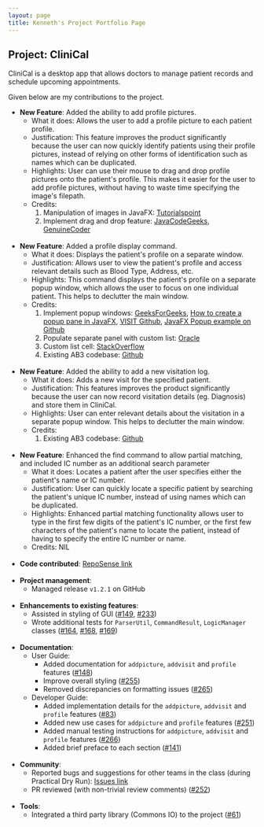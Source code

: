 ```yaml
---
layout: page
title: Kenneth's Project Portfolio Page
---
```


## Project: CliniCal

CliniCal is a desktop app that allows doctors to manage patient records and schedule upcoming appointments.

Given below are my contributions to the project.

* **New Feature**: Added the ability to add profile pictures.
  * What it does: Allows the user to add a profile picture to each patient profile.
  * Justification: This feature improves the product significantly because the user can now quickly identify patients using their profile pictures, instead of relying on other forms of identification
                   such as names which can be duplicated.
  * Highlights: User can use their mouse to drag and drop profile pictures onto the patient's profile. This makes it easier for the user to add profile pictures, without having
                to waste time specifying the image's filepath.
  * Credits: 
    1. Manipulation of images in JavaFX: [Tutorialspoint](https://www.tutorialspoint.com/javafx/javafx_images.htm)
    2. Implement drag and drop feature: [JavaCodeGeeks](https://examples.javacodegeeks.com/desktop-java/javafx/event-javafx/javafx-drag-drop-example/),
       [GenuineCoder](https://www.genuinecoder.com/drag-and-drop-in-javafx-html/)
<br/><br/>
* **New Feature**: Added a profile display command.
  * What it does: Displays the patient's profile on a separate window.
  * Justification: Allows user to view the patient's profile and access relevant details such as Blood Type, Address, etc.
  * Highlights: This command displays the patient's profile on a separate popup window, which allows the user to focus on one individual patient. This helps
                to declutter the main window.
  * Credits: 
    1. Implement popup windows: [GeeksForGeeks](https://www.geeksforgeeks.org/javafx-popup-class/), [How to create a popup pane in JavaFX](https://quollwriter.wordpress.com/2019/04/08/how-to-create-a-popup-pane-in-javafx/),
                          [VISIT Github](https://github.com/AY1920S1-CS2103T-F12-2/main), [JavaFX Popup example on Github](https://gist.github.com/jewelsea/1926196)
    2. Populate separate panel with custom list: [Oracle](https://docs.oracle.com/javafx/2/ui_controls/list-view.htm)
    3. Custom list cell: [StackOverflow](https://stackoverflow.com/questions/25246496/javafx-custom-list-cell-updateitem-being-called-a-lot)
    2. Existing AB3 codebase: [Github](https://github.com/se-edu/addressbook-level3)
<br/><br/> 
* **New Feature**: Added the ability to add a new visitation log.
  * What it does: Adds a new visit for the specified patient.
  * Justification: This features improves the product significantly because the user can now record visitation details (eg. Diagnosis) and store them in CliniCal.
  * Highlights: User can enter relevant details about the visitation in a separate popup window. This helps to declutter the main window.
  * Credits: 
    1. Existing AB3 codebase: [Github](https://github.com/se-edu/addressbook-level3)
<br/><br/> 
* **New Feature**: Enhanced the find command to allow partial matching, and included IC number as an additional search parameter
  * What it does: Locates a patient after the user specifies either the patient's name or IC number.
  * Justification: User can quickly locate a specific patient by searching the patient's unique IC number, instead of using names which can be duplicated.
  * Highlights: Enhanced partial matching functionality allows user to type in the first few digits of the patient's IC number, or the first few characters of the patient's name to 
                locate the patient, instead of having to specify the entire IC number or name.
  * Credits: NIL
<br/><br/>
* **Code contributed**: [RepoSense link](https://nus-cs2103-ay2021s1.github.io/tp-dashboard/#breakdown=true&search=afroneth)
<br/><br/>
* **Project management**:
  * Managed release `v1.2.1` on GitHub
<br/><br/>
* **Enhancements to existing features**:
  * Assisted in styling of GUI ([\#149](https://github.com/AY2021S1-CS2103T-W11-4/tp/pull/149), [\#233](https://github.com/AY2021S1-CS2103T-W11-4/tp/pull/233))
  * Wrote additional tests for `ParserUtil`, `CommandResult`, `LogicManager` classes ([\#164](https://github.com/AY2021S1-CS2103T-W11-4/tp/pull/164), [\#168](https://github.com/AY2021S1-CS2103T-W11-4/tp/pull/168), [\#169](https://github.com/AY2021S1-CS2103T-W11-4/tp/pull/169))
<br/><br/>
* **Documentation**:
  * User Guide:
    * Added documentation for `addpicture`, `addvisit` and `profile` features ([\#148](https://github.com/AY2021S1-CS2103T-W11-4/tp/pull/148))
    * Improve overall styling ([\#255](https://github.com/AY2021S1-CS2103T-W11-4/tp/pull/255))
    * Removed discrepancies on formatting issues ([\#265](https://github.com/AY2021S1-CS2103T-W11-4/tp/pull/265))
  * Developer Guide:
    * Added implementation details for the `addpicture`, `addvisit` and `profile` features ([\#83](https://github.com/AY2021S1-CS2103T-W11-4/tp/pull/83))
    * Added new use cases for `addpicture` and `profile` features ([\#251](https://github.com/AY2021S1-CS2103T-W11-4/tp/pull/251))
    * Added manual testing instructions for `addpicture`, `addvisit` and `profile` features ([\#266](https://github.com/AY2021S1-CS2103T-W11-4/tp/pull/266))
    * Added brief preface to each section ([\#141](https://github.com/AY2021S1-CS2103T-W11-4/tp/pull/141))
<br/><br/> 
* **Community**:
  * Reported bugs and suggestions for other teams in the class (during Practical Dry Run): [Issues link](https://github.com/afroneth/ped/issues)
  * PR reviewed (with non-trivial review comments) ([\#252](https://github.com/AY2021S1-CS2103T-W11-4/tp/pull/252))
<br/><br/>
* **Tools**:
  * Integrated a third party library (Commons IO) to the project ([\#61](https://github.com/AY2021S1-CS2103T-W11-4/tp/pull/61))
